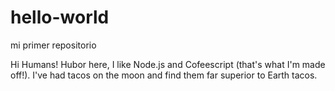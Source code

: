 # hello-world
mi primer repositorio

Hi Humans!
Hubor here, I like Node.js and Cofeescript (that's what I'm made off!).
I've had tacos on the moon and find them far superior to Earth tacos.
